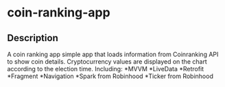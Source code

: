 # coin-ranking-app
## Description
A coin ranking app simple app that loads information from Coinranking API to show coin details.
Cryptocurrency values are displayed on the chart according to the election time.
Including:
*MVVM
*LiveData
*Retrofit
*Fragment
*Navigation
*Spark from Robinhood
*Ticker from Robinhood
